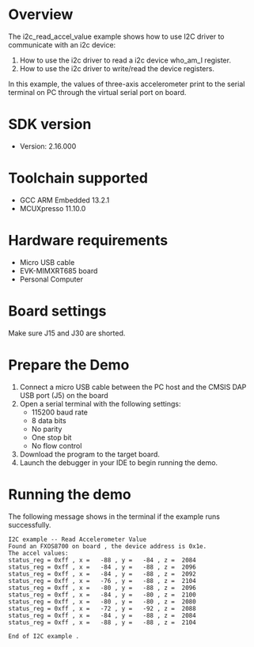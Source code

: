 Overview
========
The i2c_read_accel_value example shows how to use I2C driver to communicate with an i2c device:

 1. How to use the i2c driver to read a i2c device who_am_I register.
 2. How to use the i2c driver to write/read the device registers.

In this example, the values of three-axis accelerometer print to the serial terminal on PC through
the virtual serial port on board.

SDK version
===========
- Version: 2.16.000

Toolchain supported
===================
- GCC ARM Embedded  13.2.1
- MCUXpresso  11.10.0

Hardware requirements
=====================
- Micro USB cable
- EVK-MIMXRT685 board
- Personal Computer

Board settings
==============
Make sure J15 and J30 are shorted.

Prepare the Demo
================
1.  Connect a micro USB cable between the PC host and the CMSIS DAP USB port (J5) on the board
2.  Open a serial terminal with the following settings:
    - 115200 baud rate
    - 8 data bits
    - No parity
    - One stop bit
    - No flow control
3.  Download the program to the target board.
4.  Launch the debugger in your IDE to begin running the demo.

Running the demo
================
The following message shows in the terminal if the example runs successfully.

~~~~~~~~~~~~~~~~~~~~~~~~~~~~
I2C example -- Read Accelerometer Value
Found an FXOS8700 on board , the device address is 0x1e.
The accel values:
status_reg = 0xff , x =   -88 , y =   -84 , z =  2084 
status_reg = 0xff , x =   -84 , y =   -88 , z =  2096 
status_reg = 0xff , x =   -84 , y =   -88 , z =  2092 
status_reg = 0xff , x =   -76 , y =   -88 , z =  2104 
status_reg = 0xff , x =   -80 , y =   -88 , z =  2096 
status_reg = 0xff , x =   -84 , y =   -80 , z =  2100 
status_reg = 0xff , x =   -80 , y =   -80 , z =  2080 
status_reg = 0xff , x =   -72 , y =   -92 , z =  2088 
status_reg = 0xff , x =   -84 , y =   -88 , z =  2084 
status_reg = 0xff , x =   -88 , y =   -88 , z =  2104 

End of I2C example .
~~~~~~~~~~~~~~~~~~~~~~~~~~~~
